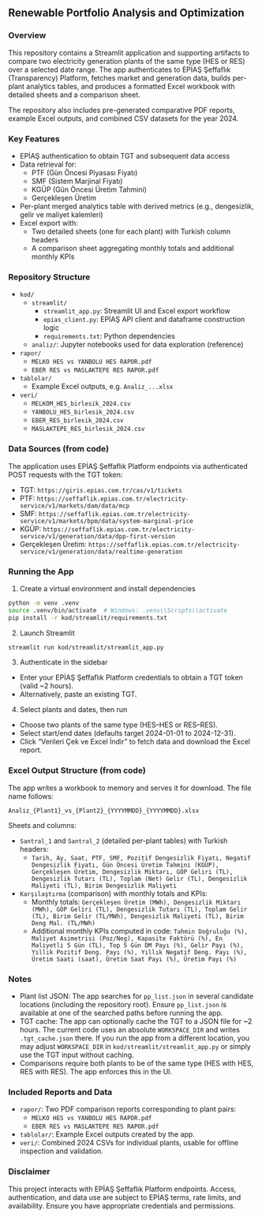 ## Renewable Portfolio Analysis and Optimization

### Overview
This repository contains a Streamlit application and supporting artifacts to compare two electricity generation plants of the same type (HES or RES) over a selected date range. The app authenticates to EPİAŞ Şeffaflık (Transparency) Platform, fetches market and generation data, builds per-plant analytics tables, and produces a formatted Excel workbook with detailed sheets and a comparison sheet.

The repository also includes pre-generated comparative PDF reports, example Excel outputs, and combined CSV datasets for the year 2024.

### Key Features
- EPİAŞ authentication to obtain TGT and subsequent data access
- Data retrieval for:
  - PTF (Gün Öncesi Piyasası Fiyatı)
  - SMF (Sistem Marjinal Fiyatı)
  - KGÜP (Gün Öncesi Üretim Tahmini)
  - Gerçekleşen Üretim
- Per-plant merged analytics table with derived metrics (e.g., dengesizlik, gelir ve maliyet kalemleri)
- Excel export with:
  - Two detailed sheets (one for each plant) with Turkish column headers
  - A comparison sheet aggregating monthly totals and additional monthly KPIs

### Repository Structure
- `kod/`
  - `streamlit/`
    - `streamlit_app.py`: Streamlit UI and Excel export workflow
    - `epias_client.py`: EPİAŞ API client and dataframe construction logic
    - `requirements.txt`: Python dependencies
  - `analiz/`: Jupyter notebooks used for data exploration (reference)
- `rapor/`
  - `MELKO HES vs YANBOLU HES RAPOR.pdf`
  - `EBER RES vs MASLAKTEPE RES RAPOR.pdf`
- `tablolar/`
  - Example Excel outputs, e.g. `Analiz_...xlsx`
- `veri/`
  - `MELKOM_HES_birlesik_2024.csv`
  - `YANBOLU_HES_birlesik_2024.csv`
  - `EBER_RES_birlesik_2024.csv`
  - `MASLAKTEPE_RES_birlesik_2024.csv`
  

### Data Sources (from code)
The application uses EPİAŞ Şeffaflık Platform endpoints via authenticated POST requests with the TGT token:
- TGT: `https://giris.epias.com.tr/cas/v1/tickets`
- PTF: `https://seffaflik.epias.com.tr/electricity-service/v1/markets/dam/data/mcp`
- SMF: `https://seffaflik.epias.com.tr/electricity-service/v1/markets/bpm/data/system-marginal-price`
- KGÜP: `https://seffaflik.epias.com.tr/electricity-service/v1/generation/data/dpp-first-version`
- Gerçekleşen Üretim: `https://seffaflik.epias.com.tr/electricity-service/v1/generation/data/realtime-generation`

### Running the App
1) Create a virtual environment and install dependencies
```bash
python -m venv .venv
source .venv/bin/activate  # Windows: .venv\\Scripts\\activate
pip install -r kod/streamlit/requirements.txt
```

2) Launch Streamlit
```bash
streamlit run kod/streamlit/streamlit_app.py
```

3) Authenticate in the sidebar
- Enter your EPİAŞ Şeffaflık Platform credentials to obtain a TGT token (valid ~2 hours).
- Alternatively, paste an existing TGT.

4) Select plants and dates, then run
- Choose two plants of the same type (HES–HES or RES–RES).
- Select start/end dates (defaults target 2024-01-01 to 2024-12-31).
- Click “Verileri Çek ve Excel İndir” to fetch data and download the Excel report.

### Excel Output Structure (from code)
The app writes a workbook to memory and serves it for download. The file name follows:
```
Analiz_{Plant1}_vs_{Plant2}_{YYYYMMDD}_{YYYYMMDD}.xlsx
```

Sheets and columns:
- `Santral_1` and `Santral_2` (detailed per-plant tables) with Turkish headers:
  - `Tarih, Ay, Saat, PTF, SMF, Pozitif Dengesizlik Fiyatı, Negatif Dengesizlik Fiyatı, Gün Öncesi Üretim Tahmini (KGÜP), Gerçekleşen Üretim, Dengesizlik Miktarı, GÖP Geliri (TL), Dengesizlik Tutarı (TL), Toplam (Net) Gelir (TL), Dengesizlik Maliyeti (TL), Birim Dengesizlik Maliyeti`
- `Karşılaştırma` (comparison) with monthly totals and KPIs:
  - Monthly totals: `Gerçekleşen Üretim (MWh), Dengesizlik Miktarı (MWh), GÖP Geliri (TL), Dengesizlik Tutarı (TL), Toplam Gelir (TL), Birim Gelir (TL/MWh), Dengesizlik Maliyeti (TL), Birim Deng Mal. (TL/MWh)`
  - Additional monthly KPIs computed in code: `Tahmin Doğruluğu (%), Maliyet Asimetrisi (Poz/Neg), Kapasite Faktörü (%), En Maliyetli 5 Gün (TL), Top 5 Gün DM Payı (%), Gelir Payı (%), Yıllık Pozitif Deng. Payı (%), Yıllık Negatif Deng. Payı (%), Üretim Saati (saat), Üretim Saat Payı (%), Üretim Payı (%)`

### Notes
- Plant list JSON: The app searches for `pp_list.json` in several candidate locations (including the repository root). Ensure `pp_list.json` is available at one of the searched paths before running the app.
- TGT cache: The app can optionally cache the TGT to a JSON file for ~2 hours. The current code uses an absolute `WORKSPACE_DIR` and writes `.tgt_cache.json` there. If you run the app from a different location, you may adjust `WORKSPACE_DIR` in `kod/streamlit/streamlit_app.py` or simply use the TGT input without caching.
- Comparisons require both plants to be of the same type (HES with HES, RES with RES). The app enforces this in the UI.

### Included Reports and Data
- `rapor/`: Two PDF comparison reports corresponding to plant pairs:
  - `MELKO HES vs YANBOLU HES RAPOR.pdf`
  - `EBER RES vs MASLAKTEPE RES RAPOR.pdf`
- `tablolar/`: Example Excel outputs created by the app.
- `veri/`: Combined 2024 CSVs for individual plants, usable for offline inspection and validation.

### Disclaimer
This project interacts with EPİAŞ Şeffaflık Platform endpoints. Access, authentication, and data use are subject to EPİAŞ terms, rate limits, and availability. Ensure you have appropriate credentials and permissions.



